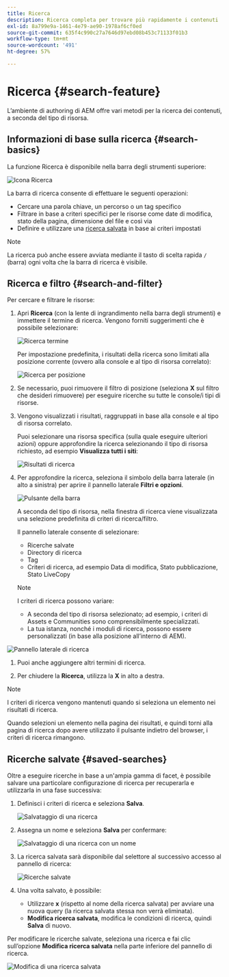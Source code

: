 ```yaml
---
title: Ricerca
description: Ricerca completa per trovare più rapidamente i contenuti
exl-id: 8a799e9a-1461-4e79-ae90-1978af6cf0ed
source-git-commit: 635f4c990c27a7646d97ebd08b453c71133f01b3
workflow-type: tm+mt
source-wordcount: '491'
ht-degree: 57%

---
```


# Ricerca   {#search-feature}

L’ambiente di authoring di AEM offre vari metodi per la ricerca dei contenuti, a seconda del tipo di risorsa.

## Informazioni di base sulla ricerca {#search-basics}

La funzione Ricerca è disponibile nella barra degli strumenti superiore:

![Icona Ricerca](/help/sites-cloud/authoring/assets/search-icon.png)

La barra di ricerca consente di effettuare le seguenti operazioni:

* Cercare una parola chiave, un percorso o un tag specifico
* Filtrare in base a criteri specifici per le risorse come date di modifica, stato della pagina, dimensione del file e così via
* Definire e utilizzare una [ricerca salvata](#saved-searches) in base ai criteri impostati

>[!NOTE]
>
>La ricerca può anche essere avviata mediante il tasto di scelta rapida `/` (barra) ogni volta che la barra di ricerca è visibile.

## Ricerca e filtro {#search-and-filter}

Per cercare e filtrare le risorse:

1. Apri **Ricerca** (con la lente di ingrandimento nella barra degli strumenti) e immettere il termine di ricerca. Vengono forniti suggerimenti che è possibile selezionare:

   ![Ricerca termine](/help/sites-cloud/authoring/assets/search-term.png)

   Per impostazione predefinita, i risultati della ricerca sono limitati alla posizione corrente (ovvero alla console e al tipo di risorsa correlato):

   ![Ricerca per posizione](/help/sites-cloud/authoring/assets/search-term-location.png)

1. Se necessario, puoi rimuovere il filtro di posizione (seleziona **X** sul filtro che desideri rimuovere) per eseguire ricerche su tutte le console/i tipi di risorse.
1. Vengono visualizzati i risultati, raggruppati in base alla console e al tipo di risorsa correlato.

   Puoi selezionare una risorsa specifica (sulla quale eseguire ulteriori azioni) oppure approfondire la ricerca selezionando il tipo di risorsa richiesto, ad esempio **Visualizza tutti i siti**:

   ![Risultati di ricerca](/help/sites-cloud/authoring/assets/search-results.png)

1. Per approfondire la ricerca, seleziona il simbolo della barra laterale (in alto a sinistra) per aprire il pannello laterale **Filtri e opzioni**.

   ![Pulsante della barra](/help/sites-cloud/authoring/assets/rail-button.png)

   A seconda del tipo di risorsa, nella finestra di ricerca viene visualizzata una selezione predefinita di criteri di ricerca/filtro.

   Il pannello laterale consente di selezionare:

   * Ricerche salvate
   * Directory di ricerca
   * Tag
   * Criteri di ricerca, ad esempio Data di modifica, Stato pubblicazione, Stato LiveCopy

   >[!NOTE]
   >
   >I criteri di ricerca possono variare:
   >
   >* A seconda del tipo di risorsa selezionato; ad esempio, i criteri di Assets e Communities sono comprensibilmente specializzati.
   >* La tua istanza, nonché i moduli di ricerca, possono essere personalizzati (in base alla posizione all’interno di AEM).

<!--
  >* Your instance as the [Search Forms](/help/sites-administering/search-forms.md) can be customized (appropriate to the location within AEM).
  -->

![Pannello laterale di ricerca](/help/sites-cloud/authoring/assets/search-side-panel.png)

1. Puoi anche aggiungere altri termini di ricerca.

1. Per chiudere la **Ricerca**, utilizza la **X** in alto a destra.

>[!NOTE]
>
>I criteri di ricerca vengono mantenuti quando si seleziona un elemento nei risultati di ricerca.
>
>Quando selezioni un elemento nella pagina dei risultati, e quindi torni alla pagina di ricerca dopo avere utilizzato il pulsante indietro del browser, i criteri di ricerca rimangono.

## Ricerche salvate {#saved-searches}

Oltre a eseguire ricerche in base a un&#39;ampia gamma di facet, è possibile salvare una particolare configurazione di ricerca per recuperarla e utilizzarla in una fase successiva:

1. Definisci i criteri di ricerca e seleziona **Salva**.

   ![Salvataggio di una ricerca](/help/sites-cloud/authoring/assets/search-side-panel.png)

1. Assegna un nome e seleziona **Salva** per confermare:

   ![Salvataggio di una ricerca con un nome](/help/sites-cloud/authoring/assets/search-save-name.png)

1. La ricerca salvata sarà disponibile dal selettore al successivo accesso al pannello di ricerca:

   ![Ricerche salvate](/help/sites-cloud/authoring/assets/saved-searches.png)

1. Una volta salvato, è possibile:

   * Utilizzare **x** (rispetto al nome della ricerca salvata) per avviare una nuova query (la ricerca salvata stessa non verrà eliminata).
   * **Modifica ricerca salvata**, modifica le condizioni di ricerca, quindi **Salva** di nuovo.

Per modificare le ricerche salvate, seleziona una ricerca e fai clic sull’opzione **Modifica ricerca salvata** nella parte inferiore del pannello di ricerca.

![Modifica di una ricerca salvata](/help/sites-cloud/authoring/assets/saved-searches-modify.png)
